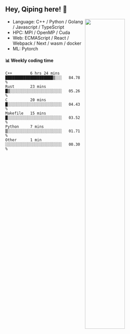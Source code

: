 

## Hey, Qiping here! :wave:

[<img align="right" width="50%" src="https://github-readme-stats.vercel.app/api?username=ppppqp&theme=dark&show_icons=true">](https://metrics.lecoq.io/ppppqp?template=classic)



-   Language: C++ / Python / Golang / Javascript / TypeScript
-   HPC: MPI / OpenMP / Cuda
-   Web: ECMAScript / React / Webpack / Next / wasm / docker
-   ML: Pytorch



#### :bar_chart: Weekly coding time

<!--START_SECTION:waka-->

```text
C++        6 hrs 24 mins   █████████████████████▒░░░   84.78 %
Rust       23 mins         █▒░░░░░░░░░░░░░░░░░░░░░░░   05.26 %
C          20 mins         █░░░░░░░░░░░░░░░░░░░░░░░░   04.43 %
Makefile   15 mins         █░░░░░░░░░░░░░░░░░░░░░░░░   03.52 %
Python     7 mins          ▒░░░░░░░░░░░░░░░░░░░░░░░░   01.71 %
Other      1 min           ░░░░░░░░░░░░░░░░░░░░░░░░░   00.30 %
```

<!--END_SECTION:waka-->

